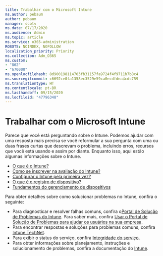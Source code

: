 ```yaml
---
title: Trabalhar com o Microsoft Intune
ms.author: pebaum
author: pebaum
manager: scotv
ms.date: 07/17/2020
ms.audience: Admin
ms.topic: article
ms.service: o365-administration
ROBOTS: NOINDEX, NOFOLLOW
localization_priority: Priority
ms.collection: Adm_O365
ms.custom:
- "862"
- "670000"
ms.openlocfilehash: 8d900198114703fb31157fa9724f4f9711b7b8c4
ms.sourcegitcommit: c6692ce0fa1358ec3529e59ca0ecdfdea4cdc759
ms.translationtype: HT
ms.contentlocale: pt-BR
ms.lasthandoff: 09/15/2020
ms.locfileid: "47796348"
---
```

# <a name="working-with-microsoft-intune"></a>Trabalhar com o Microsoft Intune

Parece que você está perguntando sobre o Intune. Podemos ajudar com uma resposta mais precisa se você reformular a sua pergunta com uma ou duas frases curtas que descrevam o problema, incluindo erros, recursos que você está usando e assim por diante. Enquanto isso, aqui estão algumas informações sobre o Intune.

- [O que é o Intune?](https://docs.microsoft.com/intune/what-is-intune)
- [Como se inscrever na avaliação do Intune?](https://docs.microsoft.com/intune/free-trial-sign-up)
- [Configurar o Intune pela primeira vez?](https://docs.microsoft.com/intune/setup-steps)
- [O que é o registro de dispositivo?](https://docs.microsoft.com/intune/device-enrollment)
- [Fundamentos do gerenciamento de dispositivos](https://docs.microsoft.com/mem/intune/fundamentals/)

Para obter detalhes sobre como solucionar problemas no Intune, confira o seguinte:

- Para diagnosticar e resolver falhas comuns, confira o[Portal de Solução de Problemas do Intune](https://aka.ms/intunetroubleshooting). Para saber mais, confira [Usar o Portal de Solução de Problemas para ajudar os usuários na sua empresa](https://docs.microsoft.com/intune/help-desk-operators).
- Para encontrar respostas e soluções para problemas comuns, confira [Intune TechNet](https://aka.ms/intuneforums).
- Para exibir o status do serviço, confira [Integridade do serviço](https://portal.office.com/AdminPortal/Home#/servicehealth).
- Para obter informações sobre planejamento, instruções e solucionamento de problemas, confira a documentação do [Intune](https://docs.microsoft.com/intune/).